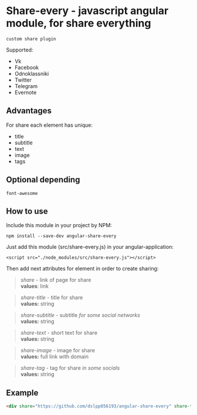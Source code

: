 # Share-every - javascript angular module, for share everything
``custom share plugin``

Supported:

-  Vk
-  Facebook
-  Odnoklassniki
-  Twitter
-  Telegram
-  Evernote

## Advantages
For share each element has unique:
- title
- subtitle
- text
- image
- tags

## Optional depending
``font-awesome``

## How to use
Include this module in your project by NPM:

``npm install --save-dev angular-share-every``

Just add this module (src/share-every.js) in your angular-application:

``<script src="./node_modules/src/share-every.js"></script>``

Then add next attributes for element in order to create sharing:

> *share* - link of page for share  
**values**: link

> *share-title* - title for share  
**values:** string

> *share-subtitle* - subtitle _for some social networks_  
**values:** string

> *share-text* - short text for share  
**values:** string

> *share-image* - image for share  
**values:** full link with domain

> *share-tag* - tag for share _in some socials_  
**values:** string


## Example

```Html
<div share="https://github.com/dslpp056193/angular-share-every" share-title="Share-every" share-description="Module share-every for Angular" share-image="https://cdn4.iconfinder.com/data/icons/mayssam/512/share-128.png" share-tag="Share-plugin"></div>
```
